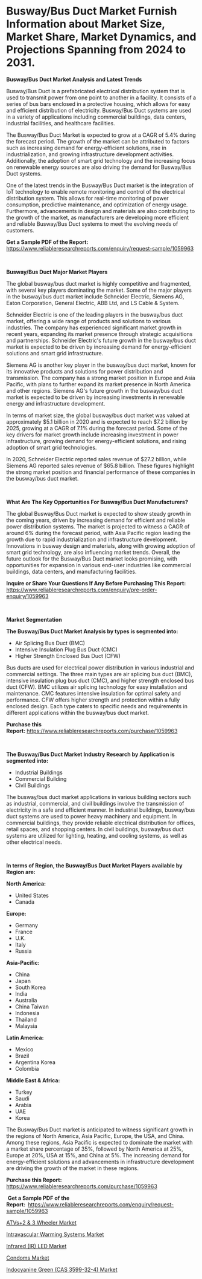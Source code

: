 <p><h1>Busway/Bus Duct Market Furnish Information about Market Size, Market Share, Market Dynamics, and Projections Spanning from 2024 to 2031.</h1></p><p><strong>Busway/Bus Duct Market Analysis and Latest Trends</strong></p>
<p><p>Busway/Bus Duct is a prefabricated electrical distribution system that is used to transmit power from one point to another in a facility. It consists of a series of bus bars enclosed in a protective housing, which allows for easy and efficient distribution of electricity. Busway/Bus Duct systems are used in a variety of applications including commercial buildings, data centers, industrial facilities, and healthcare facilities.</p><p>The Busway/Bus Duct Market is expected to grow at a CAGR of 5.4% during the forecast period. The growth of the market can be attributed to factors such as increasing demand for energy-efficient solutions, rise in industrialization, and growing infrastructure development activities. Additionally, the adoption of smart grid technology and the increasing focus on renewable energy sources are also driving the demand for Busway/Bus Duct systems.</p><p>One of the latest trends in the Busway/Bus Duct market is the integration of IoT technology to enable remote monitoring and control of the electrical distribution system. This allows for real-time monitoring of power consumption, predictive maintenance, and optimization of energy usage. Furthermore, advancements in design and materials are also contributing to the growth of the market, as manufacturers are developing more efficient and reliable Busway/Bus Duct systems to meet the evolving needs of customers.</p></p>
<p><strong>Get a Sample PDF of the Report:&nbsp;</strong> <a href="https://www.reliableresearchreports.com/enquiry/request-sample/1059963">https://www.reliableresearchreports.com/enquiry/request-sample/1059963</a></p>
<p>&nbsp;</p>
<p><strong>Busway/Bus Duct Major Market Players</strong></p>
<p><p>The global busway/bus duct market is highly competitive and fragmented, with several key players dominating the market. Some of the major players in the busway/bus duct market include Schneider Electric, Siemens AG, Eaton Corporation, General Electric, ABB Ltd, and LS Cable & System.</p><p>Schneider Electric is one of the leading players in the busway/bus duct market, offering a wide range of products and solutions to various industries. The company has experienced significant market growth in recent years, expanding its market presence through strategic acquisitions and partnerships. Schneider Electric's future growth in the busway/bus duct market is expected to be driven by increasing demand for energy-efficient solutions and smart grid infrastructure.</p><p>Siemens AG is another key player in the busway/bus duct market, known for its innovative products and solutions for power distribution and transmission. The company has a strong market position in Europe and Asia Pacific, with plans to further expand its market presence in North America and other regions. Siemens AG's future growth in the busway/bus duct market is expected to be driven by increasing investments in renewable energy and infrastructure development.</p><p>In terms of market size, the global busway/bus duct market was valued at approximately $5.1 billion in 2020 and is expected to reach $7.2 billion by 2025, growing at a CAGR of 7.1% during the forecast period. Some of the key drivers for market growth include increasing investment in power infrastructure, growing demand for energy-efficient solutions, and rising adoption of smart grid technologies.</p><p>In 2020, Schneider Electric reported sales revenue of $27.2 billion, while Siemens AG reported sales revenue of $65.8 billion. These figures highlight the strong market position and financial performance of these companies in the busway/bus duct market.</p></p>
<p>&nbsp;</p>
<p><strong>What Are The Key Opportunities For Busway/Bus Duct Manufacturers?</strong></p>
<p><p>The global Busway/Bus Duct market is expected to show steady growth in the coming years, driven by increasing demand for efficient and reliable power distribution systems. The market is projected to witness a CAGR of around 6% during the forecast period, with Asia Pacific region leading the growth due to rapid industrialization and infrastructure development. Innovations in busway design and materials, along with growing adoption of smart grid technology, are also influencing market trends. Overall, the future outlook for the Busway/Bus Duct market looks promising, with opportunities for expansion in various end-user industries like commercial buildings, data centers, and manufacturing facilities.</p></p>
<p><strong>Inquire or Share Your Questions If Any Before Purchasing This Report:</strong> <a href="https://www.reliableresearchreports.com/enquiry/pre-order-enquiry/1059963">https://www.reliableresearchreports.com/enquiry/pre-order-enquiry/1059963</a></p>
<p>&nbsp;</p>
<p><strong>Market Segmentation</strong></p>
<p><strong>The Busway/Bus Duct Market Analysis by types is segmented into:</strong></p>
<p><ul><li>Air Splicing Bus Duct (BMC)</li><li>Intensive Insulation Plug Bus Duct (CMC)</li><li>Higher Strength Enclosed Bus Duct (CFW)</li></ul></p>
<p><p>Bus ducts are used for electrical power distribution in various industrial and commercial settings. The three main types are air splicing bus duct (BMC), intensive insulation plug bus duct (CMC), and higher strength enclosed bus duct (CFW). BMC utilizes air splicing technology for easy installation and maintenance. CMC features intensive insulation for optimal safety and performance. CFW offers higher strength and protection within a fully enclosed design. Each type caters to specific needs and requirements in different applications within the busway/bus duct market.</p></p>
<p><strong>Purchase this Report:&nbsp;</strong><a href="https://www.reliableresearchreports.com/purchase/1059963">https://www.reliableresearchreports.com/purchase/1059963</a></p>
<p>&nbsp;</p>
<p><strong>The Busway/Bus Duct Market Industry Research by Application is segmented into:</strong></p>
<p><ul><li>Industrial Buildings</li><li>Commercial Building</li><li>Civil Buildings</li></ul></p>
<p><p>The busway/bus duct market applications in various building sectors such as industrial, commercial, and civil buildings involve the transmission of electricity in a safe and efficient manner. In industrial buildings, busway/bus duct systems are used to power heavy machinery and equipment. In commercial buildings, they provide reliable electrical distribution for offices, retail spaces, and shopping centers. In civil buildings, busway/bus duct systems are utilized for lighting, heating, and cooling systems, as well as other electrical needs.</p></p>
<p>&nbsp;</p>
<p><strong>In terms of Region, the Busway/Bus Duct Market Players available by Region are:</strong></p>
<p>
    <p> <strong> North America: </strong>
        <ul>
            <li>United States</li>
            <li>Canada</li>
        </ul>
        </p> 
    <p> <strong> Europe: </strong>
        <ul>
            <li>Germany</li>
            <li>France</li>
            <li>U.K.</li>
            <li>Italy</li>
            <li>Russia</li>
        </ul>
        </p> 
    <p> <strong> Asia-Pacific: </strong>
        <ul>
            <li>China</li>
            <li>Japan</li>
            <li>South Korea</li>
            <li>India</li>
            <li>Australia</li>
            <li>China Taiwan</li>
            <li>Indonesia</li>
            <li>Thailand</li>
            <li>Malaysia</li>
        </ul>
        </p> 
    <p> <strong> Latin America: </strong>
        <ul>
            <li>Mexico</li>
            <li>Brazil</li>
            <li>Argentina Korea</li>
            <li>Colombia</li>
        </ul>
        </p> 
    <p> <strong> Middle East & Africa: </strong>
        <ul>
            <li>Turkey</li>
            <li>Saudi</li>
            <li>Arabia</li>
            <li>UAE</li>
            <li>Korea</li>
        </ul>
    </p>
    </p>
<p><p>The Busway/Bus Duct market is anticipated to witness significant growth in the regions of North America, Asia Pacific, Europe, the USA, and China. Among these regions, Asia Pacific is expected to dominate the market with a market share percentage of 35%, followed by North America at 25%, Europe at 20%, USA at 15%, and China at 5%. The increasing demand for energy-efficient solutions and advancements in infrastructure development are driving the growth of the market in these regions.</p></p>
<p><strong>Purchase this Report: </strong><a href="https://www.reliableresearchreports.com/purchase/1059963">https://www.reliableresearchreports.com/purchase/1059963</a></p>
<p>&nbsp;<strong>Get a Sample PDF of the Report:&nbsp;&nbsp;</strong><a href="https://www.reliableresearchreports.com/enquiry/request-sample/1059963">https://www.reliableresearchreports.com/enquiry/request-sample/1059963</a></p>
<p><strong></strong></p>
<p><p><a href="https://issuu.com/reportprime-2/docs/atvs2-3-wheeler-market-size-2030.pptx">ATVs+2 & 3 Wheeler Market</a></p><p><a href="https://github.com/nicholepatriciadoylenwnrjr0/Market-Research-Report-List-1/blob/main/intravascular-warming-systems-market.md">Intravascular Warming Systems Market</a></p><p><a href="https://github.com/wwwkeltoum/Market-Research-Report-List-1/blob/main/infrared-ir-led-market.md">Infrared (IR) LED Market</a></p><p><a href="https://issuu.com/reportprime-2/docs/condoms-market-size-2030.pptx">Condoms Market</a></p><p><a href="https://github.com/gamblestampleyjenny50m5sl6/Market-Research-Report-List-1/blob/main/indocyanine-green-cas-3599-32-4-market.md">Indocyanine Green (CAS 3599-32-4) Market</a></p></p>
